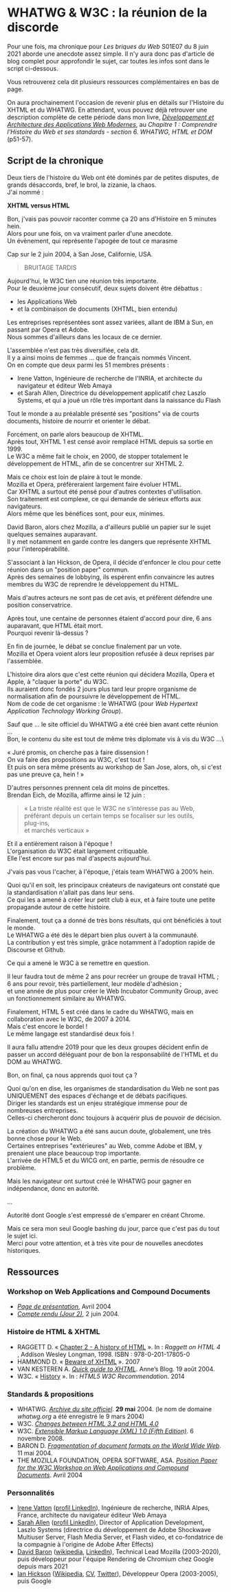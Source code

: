 # WHATWG & W3C : la réunion de la discorde

Pour une fois, ma chronique pour _Les briques du Web_ S01E07 du 8 juin 2021 aborde une anecdote assez simple. Il n'y aura donc pas d'article de blog complet pour approfondir le sujet, car toutes les infos sont dans le script ci-dessous.

Vous retrouverez cela dit plusieurs ressources complémentaires en bas de page.

On aura prochainement l'occasion de revenir plus en détails sur l'Histoire du XHTML et du WHATWG. En attendant, vous pouvez déjà retrouver une description complète de cette période dans mon livre, _[Développement et Architecture des Applications Web Modernes](https://www.editions-eni.fr/livre/developpement-et-architecture-des-applications-web-modernes-retrouver-les-fondamentaux-9782409029523)_, au _Chapitre 1 : Comprendre l'Histoire du Web et ses standards - section 6. WHATWG, HTML et DOM_ (p51-57).

## Script de la chronique

<div class="wc-text-content speak-time">

Deux tiers de l'histoire du Web ont été dominés par de petites disputes, de grands désaccords, bref, le brol, la zizanie, la chaos.\
J'ai nommé :

<!-- markdownlint-disable no-emphasis-as-header -->

**XHTML versus HTML**

Bon, j'vais pas pouvoir raconter comme ça 20 ans d'Histoire en 5 minutes hein.\
Alors pour une fois, on va vraiment parler d'une anecdote.\
Un évènement, qui représente l'apogée de tout ce marasme

Cap sur le 2 juin 2004, à San Jose, Californie, USA.

> BRUITAGE TARDIS

Aujourd'hui, le W3C tien une réunion très importante.\
Pour le deuxième jour consécutif, deux sujets doivent être débattus :

- les Applications Web
- et la combinaison de documents (XHTML, bien entendu)

Les entreprises représentées sont assez variées, allant de IBM à Sun, en passant par Opera et Adobe.\
Nous sommes d'ailleurs dans les locaux de ce dernier.

L'assemblée n'est pas très diversifiée, cela dit.\
Il y a ainsi moins de femmes ... que de français nommés Vincent.\
On en compte que deux parmi les 51 membres présents :

- Irene Vatton, Ingénieure de recherche de l'INRIA, et architecte du navigateur et éditeur Web Amaya
- et Sarah Allen, Directrice du développement applicatif chez Laszlo Systems, et qui a joué un rôle très important dans la naissance du Flash

Tout le monde a au préalable présenté ses "positions" via de courts documents, histoire de nourrir et orienter le débat.

Forcément, on parle alors beaucoup de XHTML.\
Après tout, XHTML 1 est censé avoir remplacé HTML depuis sa sortie en 1999.\
Le W3C a même fait le choix, en 2000, de stopper totalement le développement de HTML, afin de se concentrer sur XHTML 2.

Mais ce choix est loin de plaire à tout le monde.\
Mozilla et Opera, préfèreraient largement faire évoluer HTML.\
Car XHTML a surtout été pensé pour d'autres contextes d'utilisation.\
Son traitement est complexe, ce qui demande de sérieux efforts aux navigateurs.\
Alors même que les bénéfices sont, pour eux, minimes.

David Baron, alors chez Mozilla, a d'ailleurs publié un papier sur le sujet quelques semaines auparavant.\
Il y met notamment en garde contre les dangers que représente XHTML pour l'interopérabilité.

S'associant à Ian Hickson, de Opera, il décide d'enfoncer le clou pour cette réunion dans un "position paper" commun.\
Après des semaines de lobbying, ils espèrent enfin convaincre les autres membres du W3C de reprendre le développement du HTML.

Mais d'autres acteurs ne sont pas de cet avis, et préfèrent défendre une position conservatrice.

Après tout, une centaine de personnes étaient d'accord pour dire, 6 ans auparavant, que HTML était mort.\
Pourquoi revenir là-dessus ?

En fin de journée, le débat se conclue finalement par un vote.\
Mozilla et Opera voient alors leur proposition refusée à deux reprises par l'assemblée.

L'histoire dira alors que c'est cette réunion qui décidera Mozilla, Opera et Apple, à "claquer la porte" du W3C.\
Ils auraient donc fondés 2 jours plus tard leur propre organisme de normalisation afin de poursuivre le développement de HTML.\
Nom de code de cet organisme : le WHATWG (pour _Web Hypertext Application Technology Working Group_).

Sauf que ... le site officiel du WHATWG a été créé bien avant cette réunion ...\
Bon, le contenu du site est tout de même très diplomate vis à vis du W3C ...\

« Juré promis, on cherche pas à faire dissension !\
On va faire des propositions au W3C, c'est tout !\
Et puis on sera même présents au workshop de San Jose, alors, oh, si c'est pas une preuve ça, hein ! »

D'autres personnes prennent cela dit moins de pincettes.\
Brendan Eich, de Mozilla, affirme ainsi le 12 juin :

> « La triste réalité est que le W3C ne s’intéresse pas au Web,\
> préférant depuis un certain temps se focaliser sur les outils,\
> plug-ins,\
> et marchés verticaux »

Et il a entièrement raison à l'époque !\
L'organisation du W3C était largement critiquable.\
Elle l'est encore sur pas mal d'aspects aujourd'hui.

J'vais pas vous l'cacher, à l'époque, j'étais team WHATWG à 200% hein.

Quoi qu'il en soit, les principaux créateurs de navigateurs ont constaté que la standardisation n'allait pas dans leur sens.\
Ce qui les a amené à créer leur petit club à eux, et à faire toute une petite propagande autour de cette histoire.

Finalement, tout ça a donné de très bons résultats, qui ont bénéficiés à tout le monde.\
Le WHATWG a été dès le départ bien plus ouvert à la communauté.\
La contribution y est très simple, grâce notamment à l'adoption rapide de Discourse et Github.

Ce qui a amené le W3C à se remettre en question.

Il leur faudra tout de même 2 ans pour recréer un groupe de travail HTML ;\
6 ans pour revoir, très partiellement, leur modèle d'adhésion ;\
et une année de plus pour créer le Web Incubator Community Group, avec un fonctionnement similaire au WHATWG.

Finalement, HTML 5 est créé dans le cadre du WHATWG, mais en collaboration avec le W3C, de 2007 à 2014.\
Mais c'est encore le bordel !\
Le même langage est standardisé deux fois !

Il aura fallu attendre 2019 pour que les deux groupes décident enfin de passer un accord déléguant pour de bon la responsabilité de l'HTML et du DOM au WHATWG.

Bon, on final, ça nous apprends quoi tout ça ?

Quoi qu'on en dise, les organismes de standardisation du Web ne sont pas UNIQUEMENT des espaces d'échange et de débats pacifiques.\
Diriger les standards est un enjeu stratégique immense pour de nombreuses entreprises.\
Celles-ci chercheront donc toujours à acquérir plus de pouvoir de décision.

La création du WHATWG a été sans aucun doute, globalement, une très bonne chose pour le Web.\
Certaines entreprises "extérieures" au Web, comme Adobe et IBM, y prenaient une place beaucoup trop importante.\
L'arrivée de HTML5 et du WICG ont, en partie, permis de résoudre ce problème.

Mais les navigateur ont surtout créé le WHATWG pour gagner en indépendance, donc en autorité.

...

Autorité dont Google s'est empressé de s'emparer en créant Chrome.

Mais ce sera mon seul Google bashing du jour, parce que c'est pas du tout le sujet ici.\
Merci pour votre attention, et à très vite pour de nouvelles anecdotes historiques.

</div>

## Ressources

### Workshop on Web Applications and Compound Documents

- _[Page de présentation](https://www.w3.org/2004/04/webapps-cdf-ws/)_, Avril 2004
- _[Compte rendu (Jour 2)](https://www.w3.org/2004/04/webapps-cdf-ws/minutes-20040602.html)_, 2 juin 2004.

### Histoire de HTML & XHTML

- RAGGETT D. « [Chapter 2 - A history of HTML](https://www.w3.org/People/Raggett/book4/ch02.html) ». In : _Raggett on HTML 4_ , Addison Wesley Longman, 1998. ISBN : 978-0-201-17805-0
- HAMMOND D. « [Beware of XHTML](http://www.webdevout.net/articles/beware-of-xhtml) ». 2007
- VAN KESTEREN A. _[Quick guide to XHTML](https://annevankesteren.nl/2004/08/xhtml)_. Anne’s Blog. 19 août 2004.
- W3C. « [History](https://www.w3.org/TR/2014/REC-html5-20141028/introduction.html#history-0) ». In : _HTML5 W3C Recommendation_. 2014

### Standards & propositions

- WHATWG. _[Archive du site officiel](https://web.archive.org/web/20040529190138/https://whatwg.org/)_. **29 mai** 2004. (le nom de domaine _whatwg.org_ a été enregistré le 9 mars 2004)
- W3C. _[Changes between HTML 3.2 and HTML 4.0](https://www.w3.org/TR/WD-html40-970708/appendix/changes.html)_
- W3C. _[Extensible Markup Language (XML) 1.0 (Fifth Edition)](https://www.w3.org/TR/xml/)_. 6 novembre 2008.
- BARON D. _[Fragmentation of document formats on the World Wide Web](https://dbaron.org/www/df-frag)_. 11 mai 2004.
- THE MOZILLA FOUNDATION, OPERA SOFTWARE, ASA. _[Position Paper for the W3C Workshop on Web Applications and Compound Documents](https://www.w3.org/2004/04/webapps-cdf-ws/papers/opera.html)_. Avril 2004

### Personnalités

- [Irene Vatton](http://wam.inrialpes.fr/people/vatton/) ([profil LinkedIn](https://www.linkedin.com/in/irene-vatton-43a472a6/)), Ingénieure de recherche, INRIA Alpes, France, architecte du navigateur éditeur Web Amaya
- [Sarah Allen](<https://en.wikipedia.org/wiki/Sarah_Allen_(software_developer)>) ([profil LinkedIn](https://www.linkedin.com/in/ultrasaurus/)), Director of Application Development, Laszlo Systems (directrice du développement de Adobe Shockwave Multiuser Server, Flash Media Server, et Flash video, et co-fondatrice de la compagnie à l'origine de Adobe After Effects)
- [David Baron](https://dbaron.org/) ([wikipedia](<https://en.wikipedia.org/wiki/David_Baron_(computer_scientist)>), [LinkedIn](https://www.linkedin.com/in/ldavidbaron/)), Technical Lead Mozilla (2003-2020), puis développeur pour l'équipe Rendering de Chromium chez Google depuis mars 2021
- [Ian Hickson](http://ian.hixie.ch/) ([Wikipedia](https://en.wikipedia.org/wiki/Ian_Hickson), [CV](http://ian.hixie.ch/career/resume.html), [Twitter](https://twitter.com/Hixie)), Développeur Opera (2003-2005), puis Google
